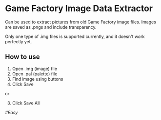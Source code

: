 ﻿# Game Factory Image Data Extractor

Can be used to extract pictures from old Game Factory image files.
Images are saved as .pngs and include transparency. 

Only one type of .img files is supported currently, and it doesn't work perfectly yet.

## How to use

 1. Open .img (image) file
 2. Open .pal (palette) file
 3. Find image using buttons
 4. Click Save

or

 3. Click Save All

*#Easy*
